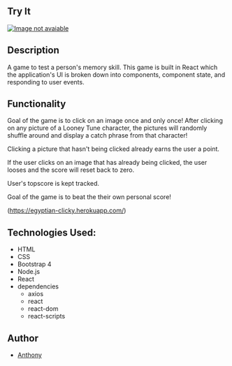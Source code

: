 ## Try It
[![Image not avaiable](./public/images/clicky.png)](https://egyptian-clicky.herokuapp.com/)

## Description
A game to test a person's memory skill. This game is built in React which the application's UI is broken down into components, component state, and responding to user events.

## Functionality
Goal of the game is to click on an image once and only once! After clicking on any picture of a Looney Tune character, the pictures will randomly shuffle around and display  a catch phrase from that character!

Clicking a picture that hasn't being clicked already earns the user a point.

 If the user clicks on an image that has already being clicked, the user looses and the score will reset back to zero.

 User's topscore is kept tracked.

 Goal of the game is to beat the their own personal score!

(https://egyptian-clicky.herokuapp.com/)

## Technologies Used:
* HTML
* CSS
* Bootstrap 4
* Node.js
* React
* dependencies
  * axios
  * react
  * react-dom
  * react-scripts

## Author
+ [Anthony](https://github.com/akehn/click-game)
